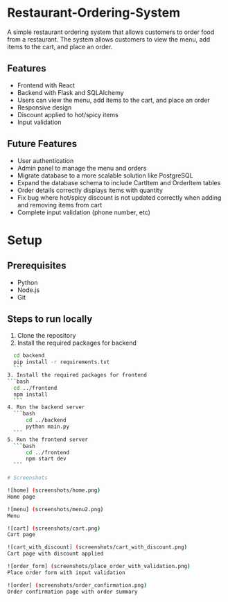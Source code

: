 # Restaurant-Ordering-System

A simple restaurant ordering system that allows customers to order food from a restaurant. The system allows customers to view the menu, add items to the cart, and place an order. 

## Features
 
- Frontend with React
- Backend with Flask and SQLAlchemy
- Users can view the menu, add items to the cart, and place an order
- Responsive design
- Discount applied to hot/spicy items
- Input validation

## Future Features

- User authentication
- Admin panel to manage the menu and orders
- Migrate database to a more scalable solution like PostgreSQL
- Expand the database schema to include CartItem and OrderItem tables
- Order details correctly displays items with quantity
- Fix bug where hot/spicy discount is not updated correctly when adding and removing items from cart
- Complete input validation (phone number, etc)

# Setup

## Prerequisites

- Python
- Node.js
- Git

## Steps to run locally

1. Clone the repository
2. Install the required packages for backend
  ```bash
    cd backend
    pip install -r requirements.txt
    ```
3. Install the required packages for frontend
  ```bash
    cd ../frontend
    npm install
    ```
4. Run the backend server
    ```bash
        cd ../backend
        python main.py
    ```
5. Run the frontend server
    ```bash
        cd ../frontend
        npm start dev
    ```

# Screenshots

![home] (screenshots/home.png)
Home page

![menu] (screenshots/menu2.png)
Menu

![cart] (screenshots/cart.png)
Cart page

![cart_with_discount] (screenshots/cart_with_discount.png)
Cart page with discount applied

![order_form] (screenshots/place_order_with_validation.png)
Place order form with input validation

![order] (screenshots/order_confirmation.png)
Order confirmation page with order summary